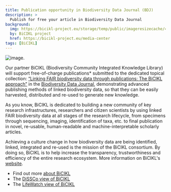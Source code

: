 ```yaml
---
title: Publication opportunity in Biodiversity Data Journal (BDJ)
description: >
  Publish for free your article in Biodiversity Data Journal
background:
  img: https://bicikl-project.eu/storage/temp/public/imageresizecache/488/9e2/fd7/4889e2fd7e8a79a4c2845e4b48412be725b213657d6f8a4996a7efe63015e128.png
  by: BiCIKL project
  href: https://bicikl-project.eu/media-center
tags: [BiCIKL] 
---
```


![image](https://bicikl-project.eu/storage/temp/public/imageresizecache/488/9e2/fd7/4889e2fd7e8a79a4c2845e4b48412be725b213657d6f8a4996a7efe63015e128.png).

Our partner BiCIKL (Biodiversity Community Integrated Knowledge Library) will support free-of-charge publications* submitted to the dedicated topical collection: [“Linking FAIR biodiversity data through publications: The BiCIKL approach”](https://bdj.pensoft.net/topical_collection/209/) in the [Biodiversity Data Journal](https://bdj.pensoft.net/), demonstrating advanced publishing methods of linked biodiversity data, so that they can be easily harvested, distributed and re-used to generate new knowledge. 

As you know, BiCIKL is dedicated to building a new community of key research infrastructures, researchers and citizen scientists by using linked FAIR biodiversity data at all stages of the research lifecycle, from specimens through sequencing, imaging, identification of taxa, etc. to final publication in novel, re-usable, human-readable and machine-interpretable scholarly articles.

Achieving a culture change in how biodiversity data are being identified, linked, integrated and re-used is the mission of the BiCIKL consortium. By doing so, BiCIKL is to help increase the transparency, trustworthiness and efficiency of the entire research ecosystem.
More information on BiCIKL's [website](https://bicikl-project.eu/news/publish-your-article-biodiversity-data-journal-free).

- Find out more [about BiCIKL](https://bicikl-project.eu/about)
- The [DiSSCo view of BiCIKL](https://www.dissco.eu/bicikl/)
- The [LifeWatch view of BiCIKL](https://www.lifewatch.eu/2021/10/07/new-bicikl-project-to-build-a-freeway-between-pieces-of-biodiversity-knowledge/)
